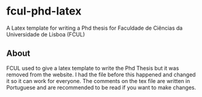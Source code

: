 # fcul-phd-latex
A Latex template for writing a Phd thesis for Faculdade de Ciências da Universidade de Lisboa (FCUL)

## About
FCUL used to give a latex template to write the Phd Thesis but it was removed from the website. I had the file before this happened and changed it so it can work for everyone. The comments on the tex file are written in Portuguese and are recommended to be read if you want to make changes.

